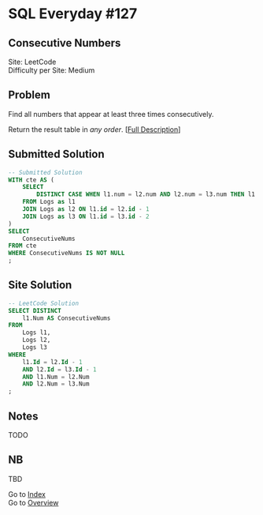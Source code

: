# SQL Everyday \#127

## Consecutive Numbers

Site: LeetCode\
Difficulty per Site: Medium

## Problem

Find all numbers that appear at least three times consecutively.

Return the result table in *any order*. [[Full Description](https://leetcode.com/problems/consecutive-numbers/description/)]

## Submitted Solution

```sql
-- Submitted Solution
WITH cte AS (
    SELECT
        DISTINCT CASE WHEN l1.num = l2.num AND l2.num = l3.num THEN l1.num ELSE NULL END AS ConsecutiveNums 
    FROM Logs as l1
    JOIN Logs as l2 ON l1.id = l2.id - 1
    JOIN Logs as l3 ON l1.id = l3.id - 2
)
SELECT
    ConsecutiveNums
FROM cte
WHERE ConsecutiveNums IS NOT NULL
;
```

## Site Solution

```sql
-- LeetCode Solution 
SELECT DISTINCT
    l1.Num AS ConsecutiveNums
FROM
    Logs l1,
    Logs l2,
    Logs l3
WHERE
    l1.Id = l2.Id - 1
    AND l2.Id = l3.Id - 1
    AND l1.Num = l2.Num
    AND l2.Num = l3.Num
;
```

## Notes

TODO

## NB

TBD

Go to [Index](../?tab=readme-ov-file#index)\
Go to [Overview](../?tab=readme-ov-file)
